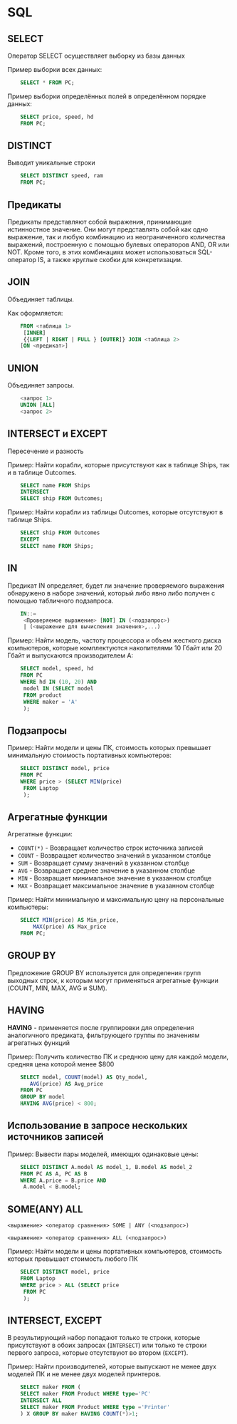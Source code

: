 <h1>SQL</h1>

<h2>SELECT</h2>


Оператор SELECT осуществляет выборку из базы данных


Пример выборки всех данных:

```sql
    SELECT * FROM PC;
```

Пример выборки определённых полей в определённом порядке данных:

```sql
    SELECT price, speed, hd
    FROM PC;
```


<h2>DISTINCT</h2>

Выводит уникальные строки

```sql
    SELECT DISTINCT speed, ram 
    FROM PC;
```



<h2>Предикаты</h2>

Предикаты представляют собой выражения, 
принимающие истинностное значение. 
Они могут представлять собой как одно выражение,
так и любую комбинацию из неограниченного количества выражений, 
построенную с помощью булевых операторов AND, OR или NOT. 
Кроме того, в этих комбинациях может использоваться SQL-оператор 
IS, а также круглые скобки для конкретизации.


<h2>JOIN</h2>

Объединяет таблицы.

Как оформляется:

```sql
    FROM <таблица 1>
     [INNER]
     {{LEFT | RIGHT | FULL } [OUTER]} JOIN <таблица 2>
    [ON <предикат>]
```



<h2>UNION</h2>

Объединяет запросы.


```sql
    <запрос 1>
    UNION [ALL]
    <запрос 2>
```


<h2>INTERSECT и EXCEPT</h2>

Пересечение и разность

Пример: Найти корабли, которые присутствуют как в таблице Ships,
так и в таблице Outcomes. 

```sql
    SELECT name FROM Ships
    INTERSECT
    SELECT ship FROM Outcomes;
```

Пример: Найти корабли из таблицы Outcomes,
которые отсутствуют в таблице Ships. 

```sql
    SELECT ship FROM Outcomes
    EXCEPT
    SELECT name FROM Ships;
```


<h2>IN</h2>

Предикат IN определяет, будет ли значение проверяемого выражения обнаружено в наборе значений, который либо явно 
либо получен с помощью табличного подзапроса.


```sql
    IN::=
     <Проверяемое выражение> [NOT] IN (<подзапрос>)
     | (<выражение для вычисления значения>,...)
```

Пример: Найти модель, частоту процессора и объем жесткого диска компьютеров, которые комплектуются накопителями 10 Гбайт
или 20 Гбайт и выпускаются производителем А:

```sql
    SELECT model, speed, hd
    FROM PC 
    WHERE hd IN (10, 20) AND 
     model IN (SELECT model 
     FROM product 
     WHERE maker = 'A'
     );
```


<h2>Подзапросы</h2>

Пример: Найти модели и цены ПК, стоимость которых превышает минимальную стоимость портативных компьютеров:


```sql
    SELECT DISTINCT model, price
    FROM PC
    WHERE price > (SELECT MIN(price) 
     FROM Laptop
     );
```


<h2>Агрегатные функции</h2>


Агрегатные функции:
    <ul>
        <li>`COUNT(*)` - Возвращает количество строк источника записей</li>
        <li>`COUNT` - Возвращает количество значений в указанном столбце</li>
        <li>`SUM` -  Возвращает сумму значений в указанном столбце</li>
        <li>`AVG` -  Возвращает среднее значение в указанном столбце</li>
        <li>`MIN` -  Возвращает минимальное значение в указанном столбце</li>
        <li>`MAX` -  Возвращает максимальное значение в указанном столбце</li>
    </ul>


Пример: Найти минимальную и максимальную цену на персональные компьютеры:

```sql
    SELECT MIN(price) AS Min_price, 
        MAX(price) AS Max_price
    FROM PC;
```


<h2>GROUP BY</h2>
Предложение GROUP BY используется для определения групп выходных строк, к которым могут применяться агрегатные функции (COUNT, MIN, MAX, AVG и SUM).



<h2>HAVING</h2>
<b>HAVING</b> - применяется после группировки для определения аналогичного предиката, фильтрующего группы по значениям агрегатных функций

Пример: Получить количество ПК и среднюю цену для каждой модели, средняя цена которой менее $800 


```sql
    SELECT model, COUNT(model) AS Qty_model, 
       AVG(price) AS Avg_price
    FROM PC
    GROUP BY model
    HAVING AVG(price) < 800;
```


<h2>Использование в запросе нескольких источников записей</h2>

Пример: Вывести пары моделей, имеющих одинаковые цены:

```sql
    SELECT DISTINCT A.model AS model_1, B.model AS model_2
    FROM PC AS A, PC AS B
    WHERE A.price = B.price AND 
     A.model < B.model;
```


<h2>SOME(ANY) ALL</h2>

`<выражение> <оператор сравнения> SOME | ANY (<подзапрос>)`

`<выражение> <оператор сравнения> ALL (<подзапрос>)`


Пример: Найти модели и цены портативных компьютеров, стоимость которых превышает стоимость любого ПК 

```sql
    SELECT DISTINCT model, price
    FROM Laptop
    WHERE price > ALL (SELECT price 
     FROM PC
     );
```

<h2>INTERSECT, EXCEPT</h2>

В результирующий набор попадают только те строки, которые присутствуют в обоих запросах (`INTERSECT`) или только те строки первого запроса, которые отсутствуют во втором (`EXCEPT`).

Пример: Найти производителей, которые выпускают не менее двух моделей ПК и не менее двух моделей принтеров.


```sql
    SELECT maker FROM (
    SELECT maker FROM Product WHERE type='PC'
    INTERSECT ALL
    SELECT maker FROM Product WHERE type ='Printer'
    ) X GROUP BY maker HAVING COUNT(*)>1;
```